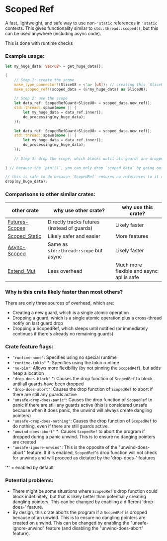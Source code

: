 # Scoped Ref

A fast, lightweight, and safe way to use non-`'static` references in `'static` contexts. This gives functionality similar to `std::thread::scoped()`, but this can be used anywhere (including async code).

This is done with runtime checks

### Example usage:

```rust
let my_huge_data: Vec<u8> = get_huge_data();

{
	// Step 1: create the scope
	make_type_connector!(SliceU8 = <'a> [u8]); // creating this `SliceU8` type to represent `&[u8]` is necessary for crate functionality
	make_scoped_ref!(scoped_data = (&*my_huge_data) as SliceU8);
	
	// Step 2: use the scope
	let data_ref: ScopedRefGuard<SliceU8> = scoped_data.new_ref();
	std::thread::spawn(move || {
		let my_huge_data = data_ref.inner();
		do_processing(my_huge_data);
	});
	
	let data_ref: ScopedRefGuard<SliceU8> = scoped_data.new_ref();
	std::thread::spawn(move || {
		let my_huge_data = data_ref.inner();
		do_processing(my_huge_data);
	});
	
	// Step 3: drop the scope, which blocks until all guards are dropped
	
} // because the `pin!()`, you can only drop `scoped_data` by going out of scope

// this is safe to do because `ScopedRef` ensures no references to it remain after dropping
drop(my_huge_data);
```

### Comparisons to other similar crates:

| other crate | why use other crate? | why use this crate? |
|-------------|----------------------|---------------------|
| [Futures-Scopes](https://crates.io/crates/futures-scopes) | Directly tracks futures (instead of guards) | Likely faster |
| [Scoped_Static](https://crates.io/crates/scoped_static) | Likely safer and easier | More features |
| [Async-Scoped](https://crates.io/crates/async-scoped) | Same as `std::thread::scope` but async | Likely faster |
| [Extend_Mut](https://crates.io/crates/extend_mut) | Less overhead | Much more flexible and async api is safe |

### Why is this crate likely faster than most others?

There are only three sources of overhead, which are:
- Creating a new guard, which is a single atomic operation
- Dropping a guard, which is a single atomic operation plus a cross-thread notify on last guard drop
- Dropping a ScopedRef, which sleeps until notified (or immediately continues if there's already no remaining guards)

### Crate feature flags:

- `"runtime-none"`: Specifies using no special runtime
- `"runtime-tokio"` *: Specifies using the tokio runtime
- `"no-pin"`: Allows more flexibility (by not pinning the `ScopedRef`), but adds heap allocation
- `"drop-does-block"` *: Causes the drop function of `ScopedRef` to block until all guards have been dropped
- `"drop-does-abort"`: Causes the drop function of `ScopedRef` to abort if there are still any guards active
- `"unsafe-drop-does-panic"`: Causes the drop function of `ScopedRef` to panic if there are still any guards active (this is considered unsafe because when it does panic, the unwind will always create dangling pointers)
- `"unsafe-drop-does-nothing"`: Causes the drop function of `ScopedRef` to do nothing, even if there are still guards active.
- `"unwind-does-abort"` *: Causes `ScopedRef` to abort the program if dropped during a panic unwind. This is to ensure no danging pointers are created
- `"unsafe-ignore-unwind"`: This is the opposite of the "unwind-does-abort" feature. If it is enabled, `ScopedRef`'s drop function will not check for unwinds and will proceed as dictated by the 'drop-does-' features

'*' = enabled by default

### Potential problems:

- There might be some situations where `ScopedRef`'s drop function could block indefinitely, but that is likely better than potentially creating dangling pointers. This can be changed by enabling a different 'drop-does-' feature.
- By design, this crate aborts the program if a `ScopedRef` is dropped because of an unwind. This is to ensure no dangling pointers are created on unwind. This can be changed by enabling the "unsafe-ignore-unwind" feature (and disabling the "unwind-does-abort" feature).
